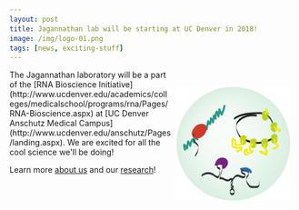 ```yaml
---
layout: post
title: Jagannathan lab will be starting at UC Denver in 2018!
image: /img/logo-01.png
tags: [news, exciting-stuff]
---
```


<img align="right" src="/img/logo-01.png" hspace="10" vspace= "30" style="width:200px !important;height:200px !important;" />
The Jagannathan laboratory will be a part of the [RNA Bioscience Initiative](http://www.ucdenver.edu/academics/colleges/medicalschool/programs/rna/Pages/RNA-Bioscience.aspx) at [UC Denver Anschutz Medical Campus](http://www.ucdenver.edu/anschutz/Pages/landing.aspx). We are excited for all the cool science we'll be doing!   

Learn more [about us](aboutus) and our [research](research)!  
